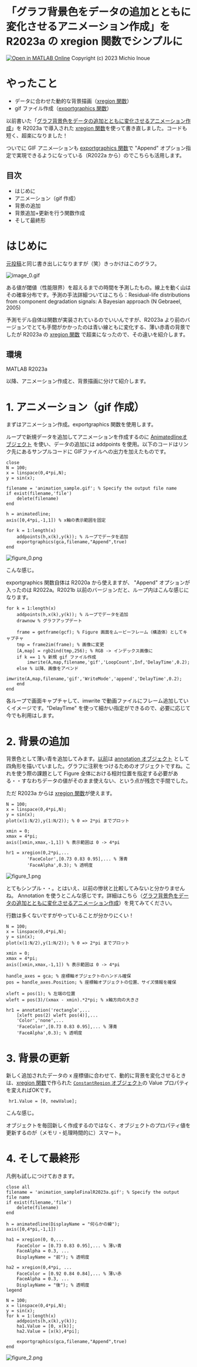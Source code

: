 # 「グラフ背景色をデータの追加とともに変化させるアニメーション作成」を R2023a の xregion 関数でシンプルに
[![Open in MATLAB Online](https://www.mathworks.com/images/responsive/global/open-in-matlab-online.svg)](https://matlab.mathworks.com/open/github/v1?repo=minoue-xx/Animation-with-moving-background&file=./README.mlx)
Copyright (c) 2023 Michio Inoue

# やったこと

   -  データに合わせた動的な背景描画（[xregion 関数](https://jp.mathworks.com/help/matlab/ref/xregion.html)） 
   -  gif ファイル作成（[exportgraphics 関数](https://jp.mathworks.com/help/matlab/ref/exportgraphics.html#mw_0216309c-493a-43ac-908a-6ad656b1fc82)） 

以前書いた「[グラフ背景色をデータの追加とともに変化させるアニメーション作成](https://qiita.com/eigs/items/51194d8232d0ceb68d6b)」を R2023a で導入された [xregion 関数](https://jp.mathworks.com/help/matlab/ref/xregion.html)を使って書き直しました。コードも短く、超楽になりました！

ついでに GIF アニメ―ションも [exportgraphics 関数](https://jp.mathworks.com/help/matlab/ref/exportgraphics.html#mw_0216309c-493a-43ac-908a-6ad656b1fc82)で "Append" オプション指定で実現できるようになっている（R2022a から）のでこちらも活用します。

## 目次

   -  はじめに 
   -  アニメーション（gif 作成） 
   -  背景の追加 
   -  背景追加+更新を行う関数作成 
   -  そして最終形 

# はじめに

[元投稿](https://qiita.com/eigs/items/51194d8232d0ceb68d6b)と同じ書き出しになりますが（笑）きっかけはこのグラフ。

![image_0.gif](README_images/image_0.gif)

ある値が閾値（性能限界）を超えるまでの時間を予測したもの。線上を動く山はその確率分布です。予測の手法詳細ついてはこちら：Residual-life distributions from component degradation signals: A Bayesian approach (N Gebraeel, 2005)

予測モデル自体は関数が実装されているのでいいんですが、R2023a より前のバージョンでとても手間がかかったのは青い線ともに変化する、薄い赤青の背景でしたが R2023a の [xregion 関数](https://jp.mathworks.com/help/matlab/ref/xregion.html) で超楽になったので、その違いを紹介します。

  
## 環境

MATLAB R2023a

以降、アニメーション作成と、背景描画に分けて紹介します。

# 1. アニメーション（gif 作成）

まずはアニメーション作成。exportgraphics 関数を使用します。

ループで新規データを追加してアニメーションを作成するのに [Animatedlineオブジェクト](https://jp.mathworks.com/help/matlab/ref/animatedline.html?s_eid=PSM_29435) を使い、データの追加には addpoints を使用。以下のコードはリンク先にあるサンプルコードに GIFファイルへの出力を加えたものです。

```matlab:Code
close
N = 100;
x = linspace(0,4*pi,N);
y = sin(x);

filename = 'animation_sample.gif'; % Specify the output file name
if exist(filename,'file')
    delete(filename)
end

h = animatedline;
axis([0,4*pi,-1,1]) % x軸の表示範囲を固定

for k = 1:length(x)
    addpoints(h,x(k),y(k)); % ループでデータを追加
    exportgraphics(gca,filename,"Append",true)
end
```

![figure_0.png](README_images/figure_0.png)

こんな感じ。

exportgraphics 関数自体は R2020a から使えますが、 "Append" オプションが入ったのは R2022a。R2021b 以前のバージョンだと、ループ内はこんな感じになります。

```matlab:Code(Display)
for k = 1:length(x)
    addpoints(h,x(k),y(k)); % ループでデータを追加
    drawnow % グラフアップデート

    frame = getframe(gcf); % Figure 画面をムービーフレーム（構造体）としてキャプチャ
    tmp = frame2im(frame); % 画像に変更
    [A,map] = rgb2ind(tmp,256); % RGB -> インデックス画像に
    if k == 1 % 新規 gif ファイル作成
        imwrite(A,map,filename,'gif','LoopCount',Inf,'DelayTime',0.2);
    else % 以降、画像をアペンド
        imwrite(A,map,filename,'gif','WriteMode','append','DelayTime',0.2);
    end
end
```

各ループで画面キャプチャして、imwrite で動画ファイルにフレーム追加していくイメージです。"DelayTime" を使って細かい指定ができるので、必要に応じて今でも利用はします。

# 2. 背景の追加

背景色として薄い青を追加してみます。[以前](https://qiita.com/eigs/items/51194d8232d0ceb68d6b)は [annotation オブジェクト](https://jp.mathworks.com/help/matlab/ref/annotation.html?s_eid=PSM_29435) として四角形を描いていました。グラフに注釈をつけるためのオブジェクトですね。これを使う際の課題として Figure 全体における相対位置を指定する必要がある・・すなわちデータの値がそのまま使えない、という点が残念で手間でした。

ただ R2023a からは [xregion 関数](https://jp.mathworks.com/help/matlab/ref/xregion.html)が使えます。

```matlab:Code
N = 100;
x = linspace(0,4*pi,N);
y = sin(x);
plot(x(1:N/2),y(1:N/2)); % 0 => 2*pi までプロット

xmin = 0;
xmax = 4*pi;
axis([xmin,xmax,-1,1]) % 表示範囲は 0 -> 4*pi

hr1 = xregion(0,2*pi,...
        'FaceColor',[0.73 0.83 0.95],... % 薄青
        'FaceAlpha',0.3); % 透明度
```

![figure_1.png](README_images/figure_1.png)

とてもシンプル・・。とはいえ、以前の惨状と比較してみないと分かりませんね。 Annotation を使うとこんな感じです。詳細はこちら（[グラフ背景色をデータの追加とともに変化させるアニメーション作成](https://qiita.com/eigs/items/51194d8232d0ceb68d6b)）を見てみてください。

行数は多くないですがやっていることが分かりにくい！

```matlab:Code(Display)
N = 100;
x = linspace(0,4*pi,N);
y = sin(x);
plot(x(1:N/2),y(1:N/2)); % 0 => 2*pi までプロット

xmin = 0;
xmax = 4*pi;
axis([xmin,xmax,-1,1]) % 表示範囲は 0 -> 4*pi

handle_axes = gca; % 座標軸オブジェクトのハンドル確保
pos = handle_axes.Position; % 座標軸オブジェクトの位置、サイズ情報を確保

xleft = pos(1); % 左端の位置
wleft = pos(3)/(xmax - xmin).*2*pi; % x軸方向の大きさ

hr1 = annotation('rectangle',...
    [xleft pos(2) wleft pos(4)],...
    'Color','none',...
    'FaceColor',[0.73 0.83 0.95],... % 薄青
    'FaceAlpha',0.3); % 透明度
```

  
# 3. 背景の更新

新しく追加されたデータの x 座標値に合わせて、動的に背景を変化させるときは、[xregion 関数](https://jp.mathworks.com/help/matlab/ref/xregion.html)で作られた  [`ConstantRegion` オブジェクト](https://jp.mathworks.com/help/matlab/ref/matlab.graphics.chart.decoration.constantregion-properties.html)の Value プロパティを変えればOKです。

```matlab:Code(Display)
 hr1.Value = [0, newValue];
```

こんな感じ。

オブジェクトを毎回新しく作成するのではなく、オブジェクトのプロパティ値を更新するのが（メモリ・処理時間的に）スマート。

# 4. そして最終形

凡例も試しにつけておきます。

```matlab:Code
close all
filename = 'animation_sampleFinalR2023a.gif'; % Specify the output file name
if exist(filename,'file')
    delete(filename)
end

h = animatedline(DisplayName = "何らかの線");
axis([0,4*pi,-1,1])

ha1 = xregion(0, 0,...
    FaceColor = [0.73 0.83 0.95],... % 薄い青
    FaceAlpha = 0.3, ...
    DisplayName = "前"); % 透明度

ha2 = xregion(0,4*pi, ...
    FaceColor = [0.92 0.84 0.84],... % 薄い赤
    FaceAlpha = 0.3, ...
    DisplayName = "後"); % 透明度
legend

N = 100;
x = linspace(0,4*pi,N);
y = sin(x);
for k = 1:length(x)
    addpoints(h,x(k),y(k));
    ha1.Value = [0, x(k)];
    ha2.Value = [x(k),4*pi];

    exportgraphics(gca,filename,"Append",true)
end
```

![figure_2.png](README_images/figure_2.png)
